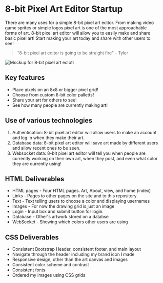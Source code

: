 # **8-bit Pixel Art Editor Startup**
There are many uses for a simple 8-bit pixel art editor.  From making video game sprites or simple logos pixel art is one of the most approachable forms of art.  8-bit pixel art editor will allow you to easily make and share basic pixel art!  Start making your art today and share with other users to see!
> "8-bit pixel art editor is going to be straight fire" - Tyler


![Mockup for 8-bit pixel art ediotr](https://github.com/TylerJTimothy/startup/blob/main/website%20mockup.PNG)
## Key features
- Place pixels on an 8x8 or bigger pixel grid!
- Choose from custom 8-bit color palletts!
- Share your art for others to see!
- See how many people are currently making art!
## Use of various technologies
1. Authentication: 8-bit pixel art editor will allow users to make an account and log in when they make their art.
2. Database data: 8-bit pixel art editor will save art made by different users and allow recent ones to be seen.
3. Websocket data: 8-bit pixel art editor will tell you when people are currently working on their own art, when they post, and even what color they are currently using!
## HTML Deliverables
- HTML pages - Four HTML pages.  Art, About, view, and home (index)
- Links - Pages to other pages on the site and to this repository
- Text - Text telling users to choose a color and displaying usernames
- Images - For now the drawing grid is just an image
- Login - Input box and submit button for login.
- Database - Other's artwork stored on a databse
- WebSocket - Showing which colors other users are using
## CSS Deliverables
- Consistent Bootstrap Header, consistent footer, and main layout 
- Navigate through the header including my brand icon I made
- Responsive design, other than the art canvas and images
- Consistent color scheme and contrast
- Consistent fonts
- Ordered my images using CSS grids
